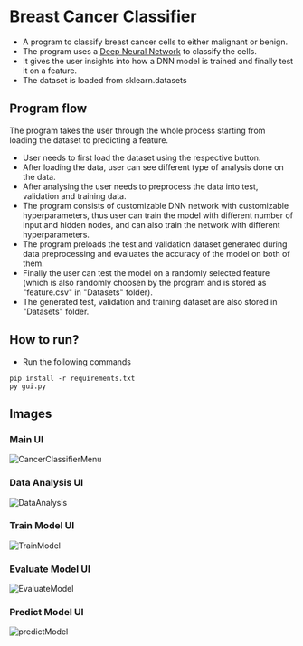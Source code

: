 # Breast Cancer Classifier
* A program to classify breast cancer cells to either malignant or benign. <br />
* The program uses a [Deep Neural Network](https://en.wikipedia.org/wiki/Deep_learning) to classify the cells. <br />
* It gives the user insights into how a DNN model is trained and finally test it on a feature. <br />
* The dataset is loaded from sklearn.datasets

## Program flow
The program takes the user through the whole process starting from loading the dataset to predicting a feature.
* User needs to first load the dataset using the respective button.
* After loading the data, user can see different type of analysis done on the data.
* After analysing the user needs to preprocess the data into test, validation and training data.
* The program consists of customizable DNN network with customizable hyperparameters, thus user can train the model with different number of input and hidden nodes, and can
also train the network with different hyperparameters.
* The program preloads the test and validation dataset generated during data preprocessing and evaluates the accuracy of the model on both of them.
* Finally the user can test the model on a randomly selected feature (which is also randomly choosen by the program and is stored as "feature.csv" in "Datasets" folder).
* The generated test, validation and training dataset are also stored in "Datasets" folder.

## How to run?
* Run the following commands
``` 
pip install -r requirements.txt
py gui.py
```

## Images
### Main UI
![CancerClassifierMenu](https://user-images.githubusercontent.com/55596801/142252628-5114b61e-4206-41e5-81b1-32d3e723c807.png)
### Data Analysis UI
![DataAnalysis](https://user-images.githubusercontent.com/55596801/142252647-b995f8f9-a0a7-4cfd-bb16-6d8e3be49514.png)
### Train Model UI
![TrainModel](https://user-images.githubusercontent.com/55596801/142252665-d061f2ee-244d-4e39-aa22-94892b34e7a2.png)
### Evaluate Model UI
![EvaluateModel](https://user-images.githubusercontent.com/55596801/142253346-c737e715-6a5a-4877-9d89-b8482ad99ab8.png)
### Predict Model UI
![predictModel](https://user-images.githubusercontent.com/55596801/142252692-33bf800c-e5cb-4767-8070-cbdb4dbd7fe6.png)
